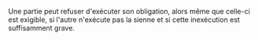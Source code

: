 Une partie peut refuser d'exécuter son obligation, alors même que celle-ci est exigible, si l'autre n'exécute pas la sienne et si cette inexécution est suffisamment grave.
